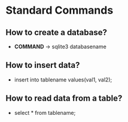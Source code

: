 # Standard Commands
## How to create a database?
- __COMMAND__ -> sqlite3 databasename

## How to insert data?
- insert into tablename values(val1, val2);

## How to read data from a table?
- select * from tablename;
